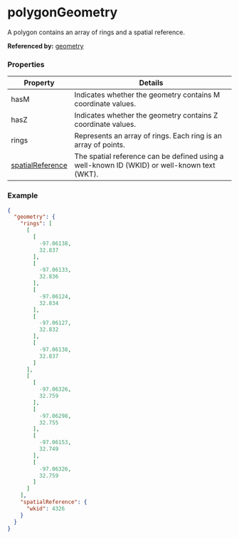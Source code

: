 # polygonGeometry

A polygon contains an array of rings and a spatial reference.

**Referenced by:** [geometry](geometry.md)

### Properties

| Property | Details
| --- | ---
| hasM | Indicates whether the geometry contains M coordinate values.
| hasZ | Indicates whether the geometry contains Z coordinate values.
| rings | Represents an array of rings. Each ring is an array of points.
| [spatialReference](spatialReference.md) | The spatial reference can be defined using a well-known ID (WKID) or well-known text (WKT).


### Example

```json
{
  "geometry": {
    "rings": [
      [
        [
          -97.06138,
          32.837
        ],
        [
          -97.06133,
          32.836
        ],
        [
          -97.06124,
          32.834
        ],
        [
          -97.06127,
          32.832
        ],
        [
          -97.06138,
          32.837
        ]
      ],
      [
        [
          -97.06326,
          32.759
        ],
        [
          -97.06298,
          32.755
        ],
        [
          -97.06153,
          32.749
        ],
        [
          -97.06326,
          32.759
        ]
      ]
    ],
    "spatialReference": {
      "wkid": 4326
    }
  }
}
```

